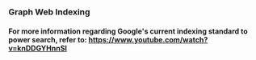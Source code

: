 ### Graph Web Indexing

#### For more information regarding Google's current indexing standard to power search, refer to: https://www.youtube.com/watch?v=knDDGYHnnSI



